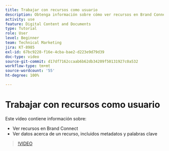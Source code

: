 ```yaml
---
title: Trabajar con recursos como usuario
description: Obtenga información sobre cómo ver recursos en Brand Connect y datos acerca de un recurso, incluidos metadatos y palabras clave en [!UICONTROL DAM de Workfront].
activity: use
feature: Digital Content and Documents
type: Tutorial
role: User
level: Beginner
team: Technical Marketing
jira: KT-8985
exl-id: 67bc9228-f16e-4cba-bae2-d223e9d79d39
doc-type: video
source-git-commit: d17df7162ccaab6b62db34209f50131927c0a532
workflow-type: tm+mt
source-wordcount: '55'
ht-degree: 100%

---
```


# Trabajar con recursos como usuario

Este vídeo contiene información sobre:

* Ver recursos en Brand Connect
* Ver datos acerca de un recurso, incluidos metadatos y palabras clave

>[!VIDEO](https://video.tv.adobe.com/v/335247/?quality=12&learn=on&enablevpops)
